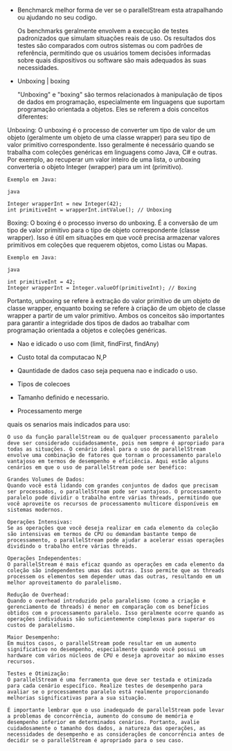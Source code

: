 - Benchmarck
    melhor forma de ver se o parallelStream esta atrapalhando ou ajudando no seu codigo. 

    Os benchmarks geralmente envolvem a execução de testes padronizados que simulam situações reais de uso. Os resultados dos testes são comparados com outros sistemas ou com padrões de referência, permitindo que os usuários tomem decisões informadas sobre quais dispositivos ou software são mais adequados às suas necessidades.

- Unboxing | boxing

    "Unboxing" e "boxing" são termos relacionados à manipulação de tipos de dados em programação, especialmente em linguagens que suportam programação orientada a objetos. Eles se referem a dois conceitos diferentes:

Unboxing:
O unboxing é o processo de converter um tipo de valor de um objeto (geralmente um objeto de uma classe wrapper) para seu tipo de valor primitivo correspondente. Isso geralmente é necessário quando se trabalha com coleções genéricas em linguagens como Java, C# e outras. Por exemplo, ao recuperar um valor inteiro de uma lista, o unboxing converteria o objeto Integer (wrapper) para um int (primitivo).
    
    Exemplo em Java:

    java

    Integer wrapperInt = new Integer(42);
    int primitiveInt = wrapperInt.intValue(); // Unboxing

Boxing:
O boxing é o processo inverso do unboxing. É a conversão de um tipo de valor primitivo para o tipo de objeto correspondente (classe wrapper). Isso é útil em situações em que você precisa armazenar valores primitivos em coleções que requerem objetos, como Listas ou Mapas.

    Exemplo em Java:

    java

    int primitiveInt = 42;
    Integer wrapperInt = Integer.valueOf(primitiveInt); // Boxing

Portanto, unboxing se refere à extração do valor primitivo de um objeto de classe wrapper, enquanto boxing se refere à criação de um objeto de classe wrapper a partir de um valor primitivo. Ambos os conceitos são importantes para garantir a integridade dos tipos de dados ao trabalhar com programação orientada a objetos e coleções genéricas.

- Nao e idicado o uso com (limit, findFirst, findAny)

- Custo total da computacao N,P

- Qauntidade de dados caso seja pequena nao e indicado o uso. 

- Tipos de colecoes

- Tamanho definido e necessario. 

- Processamento merge

quais os senarios mais indicados para uso:
 
    O uso da função parallelStream ou de qualquer processamento paralelo deve ser considerado cuidadosamente, pois nem sempre é apropriado para todas as situações. O cenário ideal para o uso de parallelStream envolve uma combinação de fatores que tornam o processamento paralelo vantajoso em termos de desempenho e eficiência. Aqui estão alguns cenários em que o uso de parallelStream pode ser benéfico:

    Grandes Volumes de Dados:
    Quando você está lidando com grandes conjuntos de dados que precisam ser processados, o parallelStream pode ser vantajoso. O processamento paralelo pode dividir o trabalho entre várias threads, permitindo que você aproveite os recursos de processamento multicore disponíveis em sistemas modernos.

    Operações Intensivas:
    Se as operações que você deseja realizar em cada elemento da coleção são intensivas em termos de CPU ou demandam bastante tempo de processamento, o parallelStream pode ajudar a acelerar essas operações dividindo o trabalho entre várias threads.

    Operações Independentes:
    O parallelStream é mais eficaz quando as operações em cada elemento da coleção são independentes umas das outras. Isso permite que as threads processem os elementos sem depender umas das outras, resultando em um melhor aproveitamento do paralelismo.

    Redução de Overhead:
    Quando o overhead introduzido pelo paralelismo (como a criação e gerenciamento de threads) é menor em comparação com os benefícios obtidos com o processamento paralelo. Isso geralmente ocorre quando as operações individuais são suficientemente complexas para superar os custos de paralelismo.

    Maior Desempenho:
    Em muitos casos, o parallelStream pode resultar em um aumento significativo no desempenho, especialmente quando você possui um hardware com vários núcleos de CPU e deseja aproveitar ao máximo esses recursos.

    Testes e Otimização:
    O parallelStream é uma ferramenta que deve ser testada e otimizada para cada cenário específico. Realize testes de desempenho para avaliar se o processamento paralelo está realmente proporcionando melhorias significativas para a sua situação.

    É importante lembrar que o uso inadequado de parallelStream pode levar a problemas de concorrência, aumento do consumo de memória e desempenho inferior em determinados cenários. Portanto, avalie cuidadosamente o tamanho dos dados, a natureza das operações, as necessidades de desempenho e as considerações de concorrência antes de decidir se o parallelStream é apropriado para o seu caso.